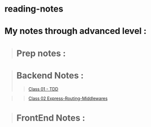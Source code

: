 # reading-notes

# My notes through advanced level :

># Prep notes :


># Backend Notes :
>>[Class 01 - TDD](Class_01_TDD-Express.md%20)

>>[Class 02 Express-Routing-Middlewares](Class_02-Express-REST-API.md)

># FrontEnd Notes :



